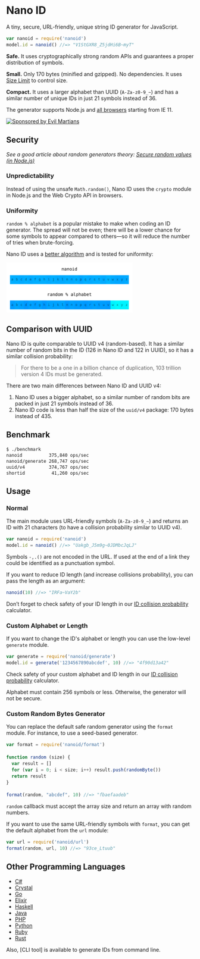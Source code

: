 # Nano ID

A tiny, secure, URL-friendly, unique string ID generator for JavaScript.

```js
var nanoid = require('nanoid')
model.id = nanoid() //=> "V1StGXR8_Z5jdHi6B~myT"
```

**Safe.** It uses cryptographically strong random APIs
and guarantees a proper distribution of symbols.

**Small.** Only 170 bytes (minified and gzipped). No dependencies.
It uses [Size Limit] to control size.

**Compact.** It uses a larger alphabet than UUID (`A-Za-z0-9_~`)
and has a similar number of unique IDs in just 21 symbols instead of 36.

The generator supports Node.js and [all browsers] starting from IE 11.

[all browsers]: http://caniuse.com/#feat=getrandomvalues
[Size Limit]:   https://github.com/ai/size-limit

<a href="https://evilmartians.com/?utm_source=nanoid">
  <img src="https://evilmartians.com/badges/sponsored-by-evil-martians.svg"
       alt="Sponsored by Evil Martians" width="236" height="54">
</a>


## Security

*See a good article about random generators theory:
[Secure random values (in Node.js)]*


### Unpredictability

Instead of using the unsafe `Math.random()`, Nano ID uses the `crypto` module
in Node.js and the Web Crypto API in browsers.


### Uniformity

`random % alphabet` is a popular mistake to make when coding an ID generator.
The spread will not be even; there will be a lower chance for some symbols
to appear compared to others—so it will reduce the number of tries
when brute-forcing.

Nano ID uses a [better algorithm] and is tested for uniformity:

<img src="distribution.png" alt="Nano ID uniformity" width="340" height="135">

[Secure random values (in Node.js)]: https://gist.github.com/joepie91/7105003c3b26e65efcea63f3db82dfba
[better algorithm]: https://github.com/ai/nanoid/blob/master/format.js


## Comparison with UUID

Nano ID is quite comparable to UUID v4 (random-based).
It has a similar number of random bits in the ID
(126 in Nano ID and 122 in UUID), so it has a similar collision probability:

> For there to be a one in a billion chance of duplication,
> 103 trillion version 4 IDs must be generated.

There are two main differences between Nano ID and UUID v4:

1. Nano ID uses a bigger alphabet, so a similar number of random bits
   are packed in just 21 symbols instead of 36.
2. Nano ID code is less than half the size of the `uuid/v4` package:
   170 bytes instead of 435.


## Benchmark

```
$ ./benchmark
nanoid          375,840 ops/sec
nanoid/generate 268,747 ops/sec
uuid/v4         374,767 ops/sec
shortid          41,260 ops/sec
```


## Usage

### Normal

The main module uses URL-friendly symbols (`A-Za-z0-9_~`) and returns an ID
with 21 characters (to have a collision probability similar to UUID v4).

```js
var nanoid = require('nanoid')
model.id = nanoid() //=> "Uakgb_J5m9g~0JDMbcJqLJ"
```

Symbols `-,.()` are not encoded in the URL. If used at the end of a link
they could be identified as a punctuation symbol.

If you want to reduce ID length (and increase collisions probability),
you can pass the length as an argument:

```js
nanoid(10) //=> "IRFa~VaY2b"
```

Don’t forget to check safety of your ID length
in our [ID collision probability] calculator.

[ID collision probability]: https://alex7kom.github.io/nano-nanoid-cc/


### Custom Alphabet or Length

If you want to change the ID's alphabet or length
you can use the low-level `generate` module.

```js
var generate = require('nanoid/generate')
model.id = generate('1234567890abcdef', 10) //=> "4f90d13a42"
```

Check safety of your custom alphabet and ID length
in our [ID collision probability] calculator.

Alphabet must contain 256 symbols or less.
Otherwise, the generator will not be secure.

[ID collision probability]: https://alex7kom.github.io/nano-nanoid-cc/


### Custom Random Bytes Generator

You can replace the default safe random generator using the `format` module.
For instance, to use a seed-based generator.

```js
var format = require('nanoid/format')

function random (size) {
  var result = []
  for (var i = 0; i < size; i++) result.push(randomByte())
  return result
}

format(random, "abcdef", 10) //=> "fbaefaadeb"
```

`random` callback must accept the array size and return an array
with random numbers.

If you want to use the same URL-friendly symbols with `format`,
you can get the default alphabet from the `url` module:

```js
var url = require('nanoid/url')
format(random, url, 10) //=> "93ce_Ltuub"
```


## Other Programming Languages

* [C#](https://github.com/codeyu/nanoid-net)
* [Crystal](https://github.com/mamantoha/nanoid.cr)
* [Go](https://github.com/matoous/go-nanoid)
* [Elixir](https://github.com/railsmechanic/nanoid)
* [Haskell](https://github.com/4e6/nanoid-hs)
* [Java](https://github.com/aventrix/jnanoid)
* [PHP](https://github.com/hidehalo/nanoid-php)
* [Python](https://github.com/puyuan/py-nanoid)
* [Ruby](https://github.com/radeno/nanoid.rb)
* [Rust](https://github.com/nikolay-govorov/nanoid)

Also, [CLI tool] is available to generate IDs from command line.

[CLI version]: https://github.com/twhitbeck/nanoid-cli
